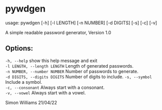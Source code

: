 # pywdgen

usage: pywdgen [-h] [-l LENGTH] [-n NUMBER] [-d DIGITS] [-s] [-c] [-v]  
  
A simple readable password generator, Version 1.0  
  
## Options:  
  
  `-h, --help`            show this help message and exit  
  `-l LENGTH, --length LENGTH`  Length of generated passwords.  
  `-n NUMBER, --number NUMBER`  Number of passwords to generate.  
  `-d DIGITS, --digits DIGITS` Number of digits to include.
  `-s, --symbol`  Include a symbol.  
  `-c, --consonant`       Always start with a consonant.  
  `-v, --vowel`           Always start with a vowel.  
  
Simon Williams 21/04/22
